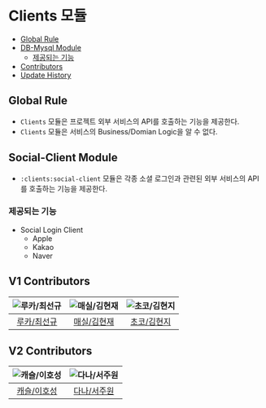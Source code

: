 # Clients 모듈

- [Global Rule](#global-rule)
- [DB-Mysql Module](#db-mysql-module)
    - [제공되는 기능](#제공되는-기능)
- [Contributors](#contributors)
- [Update History](#update-history)

## Global Rule

- `Clients` 모듈은 프로젝트 외부 서비스의 API를 호출하는 기능을 제공한다.
- `Clients` 모듈은 서비스의 Business/Domian Logic을 알 수 없다.

## Social-Client Module

- `:clients:social-client` 모듈은 각종 소셜 로그인과 관련된 외부 서비스의 API를 호출하는 기능을 제공한다.

### 제공되는 기능

- Social Login Client
  - Apple
  - Kakao
  - Naver


## V1 Contributors

| ![루카/최선규](https://avatars.githubusercontent.com/u/98688494?v=4) | ![매실/김현재](https://avatars.githubusercontent.com/u/41482946?v=4) | ![초코/김현지](https://avatars.githubusercontent.com/u/112065014?v=4) |
|:---------------------------------------------------------------:|:---------------------------------------------------------------:|:----------------------------------------------------------------:|
|              [루카/최선규](https://github.com/luke0408)              |               [매실/김현재](https://github.com/galug)                |              [초코/김현지](https://github.com/hyeonji91)              |

## V2 Contributors
| ![캐슬/이호성](https://avatars.githubusercontent.com/u/62132755?v=4) | ![다나/서주원](https://avatars.githubusercontent.com/u/85955988?v=4) |
|:---------------------------------------------------------------:|:---------------------------------------------------------------:
|              [캐슬/이호성](https://github.com/hosunglee222)              |               [다나/서주원](https://github.com/joowojr)                |         

